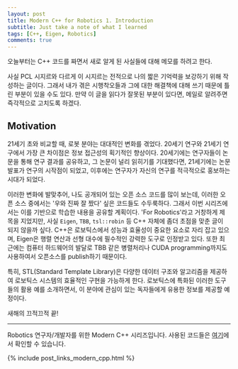 ```yaml
---
layout: post
title: Modern C++ for Robotics 1. Introduction
subtitle: Just take a note of what I learned
tags: [C++, Eigen, Robotics]
comments: true
---
```


오늘부터는 C++ 코드를 짜면서 새로 알게 된 사실들에 대해 메모를 하려고 한다.

사실 PCL 시지르와 다르게 이 시지르는 전적으로 나의 짧은 기억력을 보강하기 위해 작성하는 글이다. 
그래서 내가 겪은 시행착오들과 그에 대한 해결책에 대해 쓰기 때문에 틀린 부분이 있을 수도 있다. 
만약 이 글을 읽다가 잘못된 부분이 있다면, 메일로 알려주면 즉각적으로 고치도록 하겠다.

## Motivation

21세기 초와 비교할 때, 로봇 분야는 대대적인 변화를 겪었다. 
20세기 연구와 21세기 연구에서 가장 큰 차이점은 정보 접근성의 획기적인 향상이다. 
20세기에는 연구자들이 논문을 통해 연구 결과를 공유하고, 그 논문이 널리 읽히기를 기대했다면, 
21세기에는 논문 발표가 연구의 시작점이 되었고, 이후에는 연구자가 자신의 연구를 적극적으로 홍보하는 시대가 되었다.

이러한 변화에 발맞추어, 나도 공개되어 있는 오픈 소스 코드를 많이 보는데,
이러한 오픈 소스 중에서는 '우와 진짜 잘 짰다' 싶은 코드들도 수두룩하다. 그래서 이번 시리즈에서는 이를 기반으로 학습한 내용을 공유할 계획이다. 
'For Robotics'라고 거창하게 제목을 지었지만, 사실 `Eigen`, `TBB`, `tsl::robin` 등 C++ 자체에 좀더 초점을 맞춘 글이 되지 않을까 싶다.
C++은 로보틱스에서 성능과 효율성이 중요한 요소로 자리 잡고 있으며, Eigen은 행렬 연산과 선형 대수에 필수적인 강력한 도구로 인정받고 있다.
또한 최근에는 컴퓨터 하드웨어의 발달로 TBB 같은 병렬처리나 CUDA programming까지도 사용하여서 오픈소스를 publish하기 때문이다. 

특히, STL(Standard Template Library)은 다양한 데이터 구조와 알고리즘을 제공하여 로보틱스 시스템의 효율적인 구현을 가능하게 한다. 
로보틱스에 특화된 이러한 도구들의 활용 예를 소개하면서, 이 분야에 관심이 있는 독자들에게 유용한 정보를 제공할 예정이다.

새해의 끄적끄적 끝!

---

Robotics 연구자/개발자를 위한 Modern C++ 시리즈입니다.
사용된 코드들은 [여기](https://github.com/LimHyungTae/moderncpp_study)에서 확인할 수 있습니다.

{% include post_links_modern_cpp.html %}
